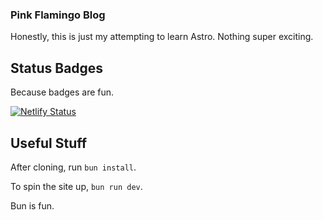 ### Pink Flamingo Blog ###

Honestly, this is just my attempting to learn Astro. Nothing super exciting.

## Status Badges ##

Because badges are fun.

[![Netlify Status](https://api.netlify.com/api/v1/badges/3adf3da2-28d6-4fc7-9350-a6a1259cdaf7/deploy-status)](https://app.netlify.com/sites/pink-flamingo-blog/deploys)


## Useful Stuff ##

After cloning, run `bun install`.

To spin the site up, `bun run dev`.

Bun is fun.